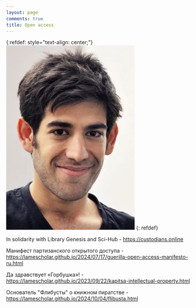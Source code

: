 ```yaml
---
layout: page
comments: true
title: Open access
---
```


{:refdef: style="text-align: center;"}
![Aaron](/images/aaron.webp)
{: refdef}
<br>

In solidarity with Library Genesis and Sci-Hub - <https://custodians.online>

Манифест партизанского открытого доступа - <https://lamescholar.github.io/2024/07/17/guerilla-open-access-manifesto-ru.html>

Да здравствует «Горбушка»! - <https://lamescholar.github.io/2023/09/22/kapitsa-intellectual-property.html>

Основатель "Флибусты" о книжном пиратстве - <https://lamescholar.github.io/2024/10/04/flibusta.html>